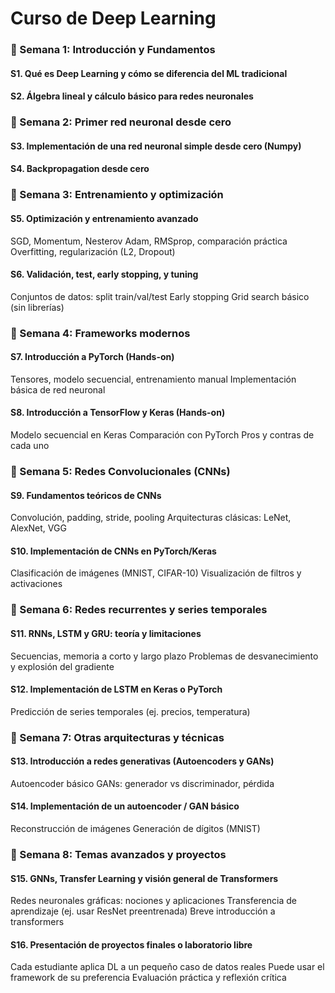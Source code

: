 # Curso de Deep Learning

### 📅 Semana 1: Introducción y Fundamentos
#### S1. Qué es Deep Learning y cómo se diferencia del ML tradicional
#### S2. Álgebra lineal y cálculo básico para redes neuronales

### 📅 Semana 2: Primer red neuronal desde cero
#### S3. Implementación de una red neuronal simple desde cero (Numpy)
#### S4. Backpropagation desde cero

### 📅 Semana 3: Entrenamiento y optimización
#### S5. Optimización y entrenamiento avanzado
SGD, Momentum, Nesterov
Adam, RMSprop, comparación práctica
Overfitting, regularización (L2, Dropout)
#### S6. Validación, test, early stopping, y tuning
Conjuntos de datos: split train/val/test
Early stopping
Grid search básico (sin librerías)

### 📅 Semana 4: Frameworks modernos
#### S7. Introducción a PyTorch (Hands-on)
Tensores, modelo secuencial, entrenamiento manual
Implementación básica de red neuronal
#### S8. Introducción a TensorFlow y Keras (Hands-on)
Modelo secuencial en Keras
Comparación con PyTorch
Pros y contras de cada uno

### 📅 Semana 5: Redes Convolucionales (CNNs)
#### S9. Fundamentos teóricos de CNNs
Convolución, padding, stride, pooling
Arquitecturas clásicas: LeNet, AlexNet, VGG
#### S10. Implementación de CNNs en PyTorch/Keras
Clasificación de imágenes (MNIST, CIFAR-10)
Visualización de filtros y activaciones

### 📅 Semana 6: Redes recurrentes y series temporales
#### S11. RNNs, LSTM y GRU: teoría y limitaciones
Secuencias, memoria a corto y largo plazo
Problemas de desvanecimiento y explosión del gradiente
#### S12. Implementación de LSTM en Keras o PyTorch
Predicción de series temporales (ej. precios, temperatura)

### 📅 Semana 7: Otras arquitecturas y técnicas
#### S13. Introducción a redes generativas (Autoencoders y GANs)
Autoencoder básico
GANs: generador vs discriminador, pérdida
#### S14. Implementación de un autoencoder / GAN básico
Reconstrucción de imágenes
Generación de dígitos (MNIST)

### 📅 Semana 8: Temas avanzados y proyectos
#### S15. GNNs, Transfer Learning y visión general de Transformers
Redes neuronales gráficas: nociones y aplicaciones
Transferencia de aprendizaje (ej. usar ResNet preentrenada)
Breve introducción a transformers
#### S16. Presentación de proyectos finales o laboratorio libre
Cada estudiante aplica DL a un pequeño caso de datos reales
Puede usar el framework de su preferencia
Evaluación práctica y reflexión crítica
